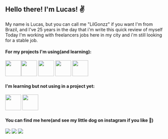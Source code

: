 ## Hello there! I'm Lucas! :v:

My name is Lucas, but you can call me "LilGonzz" if you want
I'm from Brazil, and I've 25 years in the day that i'm write this quick review of myself
Today I'm working with freelancers jobs here in my city and i'm still looking for a stable job.

#### For my projects I'm using(and learning):
<img src="https://cdn.jsdelivr.net/gh/devicons/devicon/icons/rails/rails-plain.svg" width="50" height="50"/><img src="https://cdn.jsdelivr.net/gh/devicons/devicon/icons/angularjs/angularjs-plain.svg" width="50" height="50"/>  <img src="https://cdn.jsdelivr.net/gh/devicons/devicon/icons/postgresql/postgresql-original.svg" width="50" height="50"/> <img src="https://cdn.jsdelivr.net/gh/devicons/devicon/icons/java/java-original.svg"  width="50" height="50"/> <img src="https://cdn.jsdelivr.net/gh/devicons/devicon/icons/cplusplus/cplusplus-original.svg"  width="50" height="50"/>

#### I'm learning but not using in a project yet:
<img src="https://cdn.jsdelivr.net/gh/devicons/devicon/icons/unity/unity-original.svg"  width="50" height="50"/> <img src="https://cdn.jsdelivr.net/gh/devicons/devicon/icons/arduino/arduino-original-wordmark.svg"  width="50" height="50"/>
#### You can find me here(and see my little dog on instagram if you like :dog:)
<div>
  <a href="https://www.instagram.com/lucasgonzzagas" target="_blank"><img src="https://img.shields.io/badge/-Instagram-%23E4405F?style=for-the-badge&logo=instagram&logoColor=white" target="_blank"></a>
  <a href="https://www.linkedin.com/in/lucas-gonzaga-3a5301223" target="_blank"><img src="https://img.shields.io/badge/-LinkedIn-%230077B5?style=for-the-badge&logo=linkedin&logoColor=white" target="_blank"></a>   
<a href = "mailto:lucasgonzzagas@gmail.com"><img src="https://img.shields.io/badge/Gmail-D14836?style=for-the-badge&logo=gmail&logoColor=white" target="_blank"></a>

</div>
<!--
**LilGonzz/LilGonzz** is a ✨ _special_ ✨ repository because its `README.md` (this file) appears on your GitHub profile.

Here are some ideas to get you started:

- 🔭 I’m currently working on ...
- 🌱 I’m currently learning ...
- 👯 I’m looking to collaborate on ...
- 🤔 I’m looking for help with ...
- 💬 Ask me about ...
- 📫 How to reach me: ...
- 😄 Pronouns: ...
- ⚡ Fun fact: ...
-->
